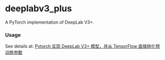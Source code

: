 # deeplabv3_plus
A PyTorch implementation of DeepLab V3+.


### Usage

See details at: [Pytorch 实现 DeepLab V3+ 模型，并从 TensorFlow 直接转化预训练参数](https://www.jianshu.com/p/2e58612b2488)
